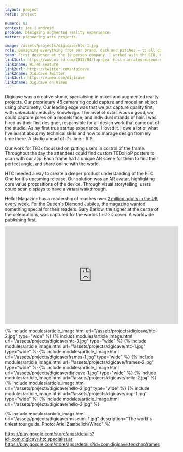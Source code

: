 ```yaml
---
layout: project
refID: project

numero: 02
context: ios | android
problem: Designing augmented reality experiences
matter: pioneering arts projects.

image: /assets/projects/digicave/htc-1.jpg
role: Designing everything from our brand, deck and pitches – to all digital products that came out of the studio.
team: First designer at the 10 person company. I worked with the CEO, Creative Director and Sales Director.
link1url: https://www.wired.com/2012/04/top-gear-host-narrates-museum-exhibits-as-augmented-reality-avatar/
link1name: Wired Feature
link2url: https://twitter.com/digicave
link2name: Digicave Twitter
link3url: https://vimeo.com/digicave
link3name: Digicave on Vimeo
---
```


Digicave was a creative studio, specialising in mixed and augmented reality projects. Our proprietary 46 camera rig could capture and model an object using photometry. Our leading edge was that we put capture quality first, with unbeatable industry knowledge. The level of detail was so good, we could capture pores on a models face, and individual strands of hair. I was hired as their first designer, responsible for all design work that came out of the studio. As my first true startup experience, I loved it. I owe a lot of what I've learnt about my technical skills and how to manage design from my time there. A studio ahead of it's time - RIP.

Our work for TEDx focussed on putting users in control of the frame. Throughout the day the attendees could find custom TEDxHoP posters to scan with our app. Each frame had a unique AR scene for them to find their perfect angle, and share online with the world.

HTC needed a way to create a deeper product understanding of the HTC One for it's upcoming release. Our solution was an AR avatar, highlighting core value propositions of the device. Through visual storytelling, users could scan displays to have a virtual walkthrough.

​Hello! Magazine has a readership of reaches over [2 million adults in the UK every week](http://www.hellomagazine.com/marketing/marketing01.html). For the Queen's Diamond Jubilee, the magazine wanted something special for their readers. Gary Barlow, the signer at the centre of the celebrations, was captured for the worlds first 3D cover. A worldwide publishing first.

<iframe width="560" height="315" src="https://www.youtube.com/embed/21PuTTbyhs4" frameborder="0" allowfullscreen></iframe>

{% include modules/article_image.html url="/assets/projects/digicave/htc-2.jpg" type="wide" %}
{% include modules/article_image.html url="/assets/projects/digicave/htc-3.jpg" type="wide" %}
{% include modules/article_image.html url="/assets/projects/digicave/htc-1.jpg" type="wide" %}
{% include modules/article_image.html url="/assets/projects/digicave/frames-1.jpg" type="wide" %}
{% include modules/article_image.html url="/assets/projects/digicave/frames-2.jpg" type="wide" %}
{% include modules/article_image.html url="/assets/projects/digicave/digicave-1.jpg" type="wide" %}
{% include modules/article_image.html url="/assets/projects/digicave/hello-2.jpg" %}
{% include modules/article_image.html url="/assets/projects/digicave/hello-3.jpg" type="wide" %}
{% include modules/article_image.html url="/assets/projects/digicave/pop-1.jpg" type="wide" %}
{% include modules/article_image.html url="/assets/projects/digicave/hello-3.jpg" %}


{% include modules/article_image.html url="/assets/projects/digicave/museum-1.jpg" description="The world's tiniest tour guide. Photo: Ariel Zambelich/Wired" %}

https://play.google.com/store/apps/details?id=com.digicave.htc.specialist.ar
https://play.google.com/store/apps/details?id=com.digicave.tedxhopframes
